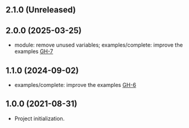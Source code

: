 ## 2.1.0 (Unreleased)
## 2.0.0 (2025-03-25)

- module: remove unused variables; examples/complete: improve the examples [GH-7](https://github.com/alibabacloud-automation/terraform-alicloud-ecs-redis-mongodb-polardb/pull/7)

## 1.1.0 (2024-09-02)

- examples/complete: improve the examples [GH-6](https://github.com/alibabacloud-automation/terraform-alicloud-ecs-redis-mongodb-polardb/pull/6)

## 1.0.0 (2021-08-31)

- Project initialization.
